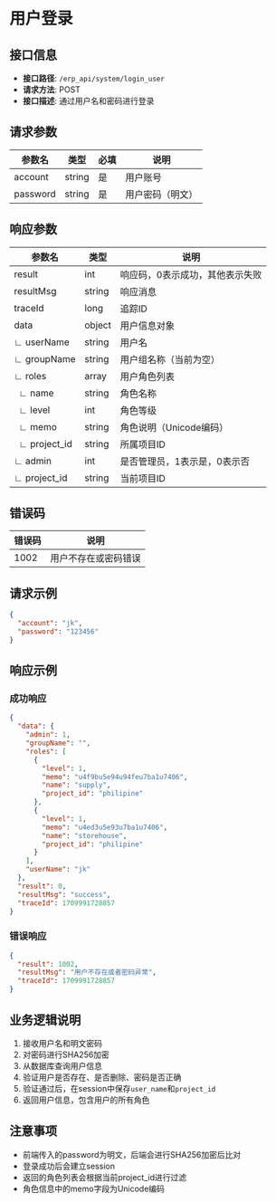 # 用户登录

## 接口信息

- **接口路径**: `/erp_api/system/login_user`
- **请求方法**: POST
- **接口描述**: 通过用户名和密码进行登录

## 请求参数

| 参数名 | 类型 | 必填 | 说明 |
|--------|------|------|------|
| account | string | 是 | 用户账号 |
| password | string | 是 | 用户密码（明文） |

## 响应参数

| 参数名 | 类型 | 说明 |
|--------|------|------|
| result | int | 响应码，0表示成功，其他表示失败 |
| resultMsg | string | 响应消息 |
| traceId | long | 追踪ID |
| data | object | 用户信息对象 |
| ∟ userName | string | 用户名 |
| ∟ groupName | string | 用户组名称（当前为空） |
| ∟ roles | array | 用户角色列表 |
| &nbsp;&nbsp;∟ name | string | 角色名称 |
| &nbsp;&nbsp;∟ level | int | 角色等级 |
| &nbsp;&nbsp;∟ memo | string | 角色说明（Unicode编码） |
| &nbsp;&nbsp;∟ project_id | string | 所属项目ID |
| ∟ admin | int | 是否管理员，1表示是，0表示否 |
| ∟ project_id | string | 当前项目ID |

## 错误码

| 错误码 | 说明 |
|--------|------|
| 1002 | 用户不存在或密码错误 |

## 请求示例

```json
{
  "account": "jk",
  "password": "123456"
}
```

## 响应示例

### 成功响应

```json
{
  "data": {
    "admin": 1,
    "groupName": "",
    "roles": [
      {
        "level": 1,
        "memo": "u4f9bu5e94u94feu7ba1u7406",
        "name": "supply",
        "project_id": "philipine"
      },
      {
        "level": 1,
        "memo": "u4ed3u5e93u7ba1u7406",
        "name": "storehouse",
        "project_id": "philipine"
      }
    ],
    "userName": "jk"
  },
  "result": 0,
  "resultMsg": "success",
  "traceId": 1709991728857
}
```

### 错误响应

```json
{
  "result": 1002,
  "resultMsg": "用户不存在或者密码异常",
  "traceId": 1709991728857
}
```

## 业务逻辑说明

1. 接收用户名和明文密码
2. 对密码进行SHA256加密
3. 从数据库查询用户信息
4. 验证用户是否存在、是否删除、密码是否正确
5. 验证通过后，在session中保存`user_name`和`project_id`
6. 返回用户信息，包含用户的所有角色

## 注意事项

- 前端传入的password为明文，后端会进行SHA256加密后比对
- 登录成功后会建立session
- 返回的角色列表会根据当前project_id进行过滤
- 角色信息中的memo字段为Unicode编码


